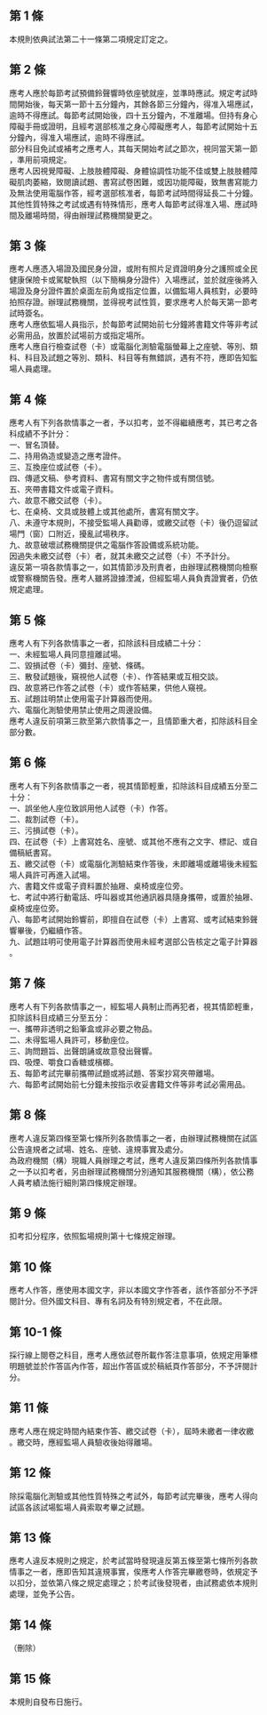 第 1 條
-------
本規則依典試法第二十一條第二項規定訂定之。

第 2 條
-------
應考人應於每節考試預備鈴聲響時依座號就座，並準時應試。規定考試時  
間開始後，每天第一節十五分鐘內，其餘各節三分鐘內，得准入場應試，  
逾時不得應試。每節考試開始後，四十五分鐘內，不准離場。但持有身心  
障礙手冊或證明，且經考選部核准之身心障礙應考人，每節考試開始十五  
分鐘內，得准入場應試，逾時不得應試。  
部分科目免試或補考之應考人，其每天開始考試之節次，視同當天第一節  
，準用前項規定。  
應考人因視覺障礙、上肢肢體障礙、身體協調性功能不佳或雙上肢肢體障  
礙肌肉萎縮，致閱讀試題、書寫試卷困難，或因功能障礙，致無書寫能力  
及無法使用電腦作答，經考選部核准者，每節考試時間得延長二十分鐘。  
其他性質特殊之考試或遇有特殊情形，應考人每節考試得准入場、應試時  
間及離場時間，得由辦理試務機關變更之。

第 3 條
-------
應考人應憑入場證及國民身分證，或附有照片足資證明身分之護照或全民  
健康保險卡或駕駛執照（以下簡稱身分證件）入場應試，並於就座後將入  
場證及身分證件置於桌面左前角或指定位置，以備監場人員核對，必要時  
拍照存證。辦理試務機關，並得視考試性質，要求應考人於每天第一節考  
試時簽名。  
應考人應依監場人員指示，於每節考試開始前七分鐘將書籍文件等非考試  
必需用品，放置於試場前方或指定場所。  
應考人應自行檢查試卷（卡）或電腦化測驗電腦螢幕上之座號、等別、類  
科、科目及試題之等別、類科、科目等有無錯誤，遇有不符，應即告知監  
場人員處理。

第 4 條
-------
應考人有下列各款情事之一者，予以扣考，並不得繼續應考，其已考之各  
科成績不予計分：  
一、冒名頂替。  
二、持用偽造或變造之應考證件。  
三、互換座位或試卷（卡）。  
四、傳遞文稿、參考資料、書寫有關文字之物件或有關信號。  
五、夾帶書籍文件或電子資料。  
六、故意不繳交試卷（卡）。  
七、在桌椅、文具或肢體上或其他處所，書寫有關文字。  
八、未遵守本規則，不接受監場人員勸導，或繳交試卷（卡）後仍逗留試  
    場門（窗）口附近，擾亂試場秩序。  
九、故意破壞試務機關提供之電腦作答設備或系統功能。  
因過失未繳交試卷（卡）者，就其未繳交之試卷（卡）不予計分。  
違反第一項各款情事之一，如其情節涉及刑責者，由辦理試務機關向檢察  
或警察機關告發。應考人雖將證據湮滅，但經監場人員負責證實者，仍依  
規定處理。

第 5 條
-------
應考人有下列各款情事之一者，扣除該科目成績二十分：  
一、未經監場人員同意擅離試場。  
二、毀損試卷（卡）彌封、座號、條碼。  
三、散發試題後，窺視他人試卷（卡）、作答結果或互相交談。  
四、故意將已作答之試卷（卡）或作答結果，供他人窺視。  
五、試題註明禁止使用電子計算器而使用。  
六、電腦化測驗使用禁止使用之周邊設備。  
應考人違反前項第三款至第六款情事之一，且情節重大者，扣除該科目全  
部分數。

第 6 條
-------
應考人有下列各款情事之一者，視其情節輕重，扣除該科目成績五分至二  
十分：  
一、誤坐他人座位致誤用他人試卷（卡）作答。  
二、裁割試卷（卡）。  
三、污損試卷（卡）。  
四、在試卷（卡）上書寫姓名、座號、或其他不應有之文字、標記、或自  
    備稿紙書寫。  
五、繳交試卷（卡）或電腦化測驗結束作答後，未即離場或離場後未經監  
    場人員許可再進入試場。  
六、書籍文件或電子資料置於抽屜、桌椅或座位旁。  
七、考試中將行動電話、呼叫器或其他通訊器具隨身攜帶，或置於抽屜、  
    桌椅或座位旁。  
八、每節考試開始鈴響前，即擅自在試卷（卡）上書寫、或考試結束鈴聲  
    響畢後，仍繼續作答。  
九、試題註明可使用電子計算器而使用未經考選部公告核定之電子計算器  
    。

第 7 條
-------
應考人有下列各款情事之一，經監場人員制止而再犯者，視其情節輕重，  
扣除該科目成績三分至五分：  
一、攜帶非透明之鉛筆盒或非必要之物品。  
二、未得監場人員許可，移動座位。  
三、詢問題旨、出聲朗誦或故意發出聲響。  
四、吸煙、嚼食口香糖或檳榔。  
五、每節考試完畢前攜帶試題或將試題、答案抄寫夾帶離場。  
六、每節考試開始前七分鐘未按指示收妥書籍文件等非考試必需用品。

第 8 條
-------
應考人違反第四條至第七條所列各款情事之一者，由辦理試務機關在試區  
公告違規者之試場、姓名、座號、違規事實及處分。  
為政府機關（構）現職人員辦理之考試，應考人違反第四條所列各款情事  
之一予以扣考者，另由辦理試務機關分別通知其服務機關（構），依公務  
人員考績法施行細則第四條規定辦理。

第 9 條
-------
扣考扣分程序，依照監場規則第十七條規定辦理。

第 10 條
--------
應考人作答，應使用本國文字，非以本國文字作答者，該作答部分不予評  
閱計分。但外國文科目、專有名詞及有特別規定者，不在此限。

第 10-1 條
----------
採行線上閱卷之科目，應考人應依試卷所載作答注意事項，依規定用筆標  
明題號並於作答區內作答，超出作答區或於稿紙頁作答部分，不予評閱計  
分。

第 11 條
--------
應考人應在規定時間內結束作答、繳交試卷（卡），屆時未繳者一律收繳  
。繳交時，應經監場人員驗收後始得離場。

第 12 條
--------
除採電腦化測驗或其他性質特殊之考試外，每節考試完畢後，應考人得向  
試區各該試場監場人員索取考畢之試題。

第 13 條
--------
應考人違反本規則之規定，於考試當時發現違反第五條至第七條所列各款  
情事之一者，應即告知其違規事實，俟應考人作答完畢繳卷時，依規定予  
以扣分，並依第八條之規定處理之；於考試後發現者，由試務處依本規則  
處理，並免予公告。

第 14 條
--------
（刪除）

第 15 條
--------
本規則自發布日施行。

